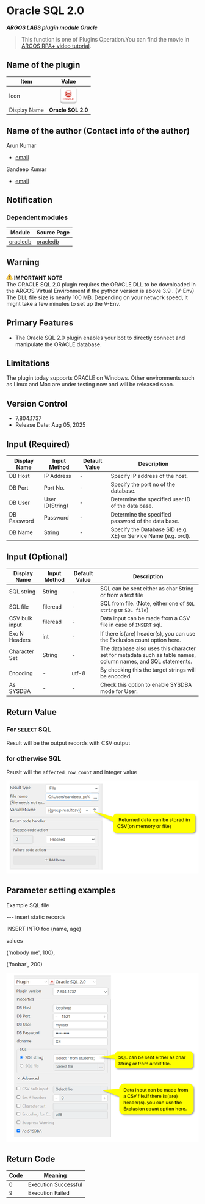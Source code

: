 # Oracle SQL 2.0

***ARGOS LABS plugin module Oracle***

> This function is one of Plugins Operation.You can find the movie in [ARGOS RPA+ video tutorial](https://www.argos-labs.com/video-tutorial/).

## Name of the plugin
| Item         |        Value         |
|--------------|:--------------------:|
| Icon         | ![oracle](icon.png)  | 
| Display Name |  **Oracle SQL 2.0**  |

## Name of the author (Contact info of the author)

Arun Kumar 
* [email](mailto:arunk@argos-labs.com)
  
Sandeep Kumar 
* [email](mailto:sandeepsharma@argos-labs.com)



## Notification

### Dependent modules
| Module   | Source Page                                             |
|----------|---------------------------------------------------------|
| [oracledb](https://github.com/oracle/python-oracledb) | [oracledb](https://github.com/oracle/python-oracledb)   |


## Warning 
![warning](warning.png) **IMPORTANT NOTE**<br>
The ORACLE SQL 2.0 plugin requires the ORACLE DLL to be downloaded in the ARGOS Virtual Environment if the python version is above 3.9 . (V-Env) The DLL file size is nearly 100 MB. Depending on your network speed, it might take a few minutes to set up the V-Env.

## Primary Features
* The Oracle SQL 2.0 plugin enables your bot to directly connect and manipulate the ORACLE database.
## Limitations
The plugin today supports ORACLE on Windows. Other environments such as Linux and Mac are under testing now and will be released soon.

## Version Control 
* 7.804.1737
* Release Date: Aug 05, 2025

## Input (Required) 
| Display Name | Input Method    | Default Value | Description                                                      |
|--------------|-----------------|---------------|------------------------------------------------------------------|
| DB Host      | IP Address      | -             | Specify IP address of the host.                                  |
| DB Port      | Port No.        | -             | Specify the port no of the database.                             |
| DB User      | User ID(String) | -             | Determine the specified user ID of the data base.                |
| DB Password  | Password        | -             | Determine the specified password of the data base.               |
| DB Name      | String          | -             | Specify the Database SID (e.g. XE) or Service Name (e.g. orcl).  |

## Input (Optional)
| Display Name     | Input Method | Default Value | Description                                                                                                   |
|------------------|--------------|---------------|---------------------------------------------------------------------------------------------------------------|
| SQL string       | String       | -             | SQL can be sent either as char String or from a text file                                                     |
| SQL file         | fileread     | -             | SQL from file. (Note, either one of `SQL string` or `SQL file`)                                               |
| CSV bulk input   | fileread     | -             | Data input can be made from a CSV file in case of `INSERT` sql.                                               |
| Exc N Headers    | int          | -             | If there is(are) header(s), you can use the Exclusion count option here.                                      |
| Character Set    | String       | -             | The database also uses this character set for metadata such as table names, column names, and SQL statements. |
| Encoding         | -            | utf-8         | By checking this the target strings will be encoded.                                                          |
| As SYSDBA        | -            | -             | Check this option to enable SYSDBA mode for User.                                                             |

## Return Value

### For `SELECT` SQL
Result will be the output records with CSV output

### for otherwise SQL
Reuslt will the `affected_row_count` and integer value

![Text_from_Image](README_02.png)


## Parameter setting examples
Example SQL file

--- insert static records

INSERT INTO foo (name, age)

values

('nobody me', 100),

(‘foobar', 200)



![Text_from_Image](README_01.png)



## Return Code
| Code | Meaning               |
|------|-----------------------|
| 0    | Execution Successful  |
| 9    | Execution Failed      |
    
